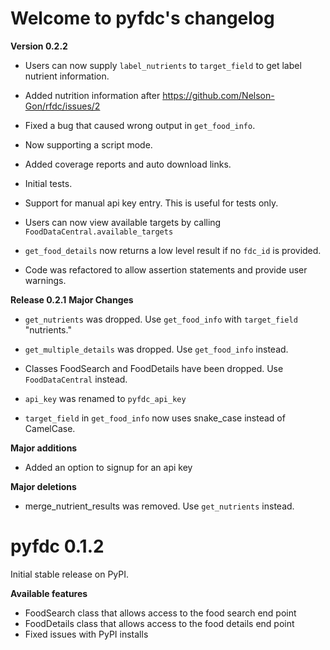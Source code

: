 # Welcome to pyfdc's changelog


**Version 0.2.2**

* Users can now supply `label_nutrients` to `target_field` to get label nutrient information. 

* Added nutrition information after https://github.com/Nelson-Gon/rfdc/issues/2

* Fixed a bug that caused wrong output in `get_food_info`.  
  
* Now supporting a script mode. 

* Added coverage reports and auto download links. 

* Initial tests. 

* Support for manual api key entry. This is useful for tests only. 

* Users can now view available targets by calling `FoodDataCentral.available_targets`

* `get_food_details` now returns a low level result if no `fdc_id` is provided.

* Code was refactored to allow assertion statements and provide user warnings. 



**Release 0.2.1**
**Major Changes**

- `get_nutrients` was dropped. Use `get_food_info` with `target_field` "nutrients."

- `get_multiple_details` was dropped. Use `get_food_info` instead.

- Classes FoodSearch and FoodDetails have been dropped. Use `FoodDataCentral` instead.

- `api_key` was renamed to `pyfdc_api_key`

- `target_field` in `get_food_info` now uses snake_case instead of CamelCase. 

**Major additions**

- Added an option to signup for an api key

**Major deletions**

- merge_nutrient_results was removed. Use `get_nutrients`
instead. 

# pyfdc 0.1.2
Initial stable release on PyPI.

**Available features**

- FoodSearch class that allows access to the food search end point
- FoodDetails class that allows access to the food details end point
- Fixed issues with PyPI installs

